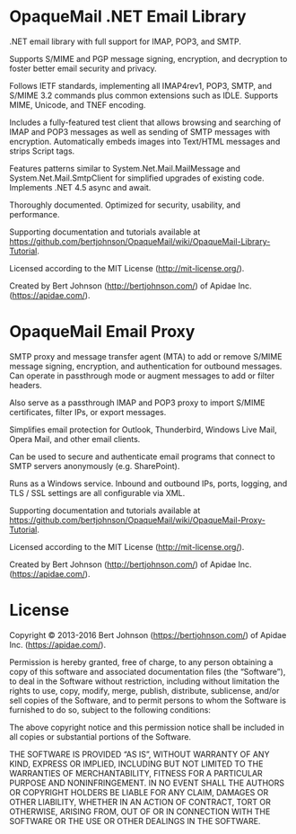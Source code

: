 OpaqueMail .NET Email Library
==============================

.NET email library with full support for IMAP, POP3, and SMTP.

Supports S/MIME and PGP message signing, encryption, and decryption to foster better email security and privacy.

Follows IETF standards, implementing all IMAP4rev1, POP3, SMTP, and S/MIME 3.2 commands plus common extensions such as IDLE.  Supports MIME, Unicode, and TNEF encoding.

Includes a fully-featured test client that allows browsing and searching of IMAP and POP3 messages as well as sending of SMTP messages with encryption.  Automatically embeds images into Text/HTML messages and strips Script tags.

Features patterns similar to System.Net.Mail.MailMessage and System.Net.Mail.SmtpClient for simplified upgrades of existing code.  Implements .NET 4.5 async and await.

Thoroughly documented.  Optimized for security, usability, and performance.

Supporting documentation and tutorials available at https://github.com/bertjohnson/OpaqueMail/wiki/OpaqueMail-Library-Tutorial.

Licensed according to the MIT License (http://mit-license.org/).

Created by Bert Johnson (http://bertjohnson.com/) of Apidae Inc. (https://apidae.com/).

OpaqueMail Email Proxy
==============================

SMTP proxy and message transfer agent (MTA) to add or remove S/MIME message signing, encryption, and authentication for outbound messages.  Can operate in passthrough mode or augment messages to add or filter headers.

Also serve as a passthrough IMAP and POP3 proxy to import S/MIME certificates, filter IPs, or export messages.

Simplifies email protection for Outlook, Thunderbird, Windows Live Mail, Opera Mail, and other email clients.

Can be used to secure and authenticate email programs that connect to SMTP servers anonymously (e.g. SharePoint).

Runs as a Windows service.  Inbound and outbound IPs, ports, logging, and TLS / SSL settings are all configurable via XML.

Supporting documentation and tutorials available at https://github.com/bertjohnson/OpaqueMail/wiki/OpaqueMail-Proxy-Tutorial.

Licensed according to the MIT License (http://mit-license.org/).

Created by Bert Johnson (http://bertjohnson.com/) of Apidae Inc. (https://apidae.com/).

License
=======

Copyright © 2013-2016 Bert Johnson (https://bertjohnson.com/) of Apidae Inc. (https://apidae.com/).

Permission is hereby granted, free of charge, to any person obtaining a copy of this software and associated documentation files (the “Software”), to deal in the Software without restriction, including without limitation the rights to use, copy, modify, merge, publish, distribute, sublicense, and/or sell copies of the Software, and to permit persons to whom the Software is furnished to do so, subject to the following conditions:

The above copyright notice and this permission notice shall be included in all copies or substantial portions of the Software.

THE SOFTWARE IS PROVIDED “AS IS”, WITHOUT WARRANTY OF ANY KIND, EXPRESS OR IMPLIED, INCLUDING BUT NOT LIMITED TO THE WARRANTIES OF MERCHANTABILITY, FITNESS FOR A PARTICULAR PURPOSE AND NONINFRINGEMENT. IN NO EVENT SHALL THE AUTHORS OR COPYRIGHT HOLDERS BE LIABLE FOR ANY CLAIM, DAMAGES OR OTHER LIABILITY, WHETHER IN AN ACTION OF CONTRACT, TORT OR OTHERWISE, ARISING FROM, OUT OF OR IN CONNECTION WITH THE SOFTWARE OR THE USE OR OTHER DEALINGS IN THE SOFTWARE.
